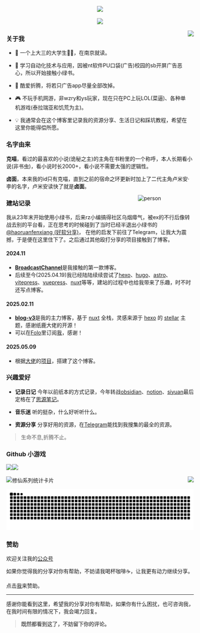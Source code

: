 <p align="center">
<img src="https://capsule-render.vercel.app/api?type=waving&color=timeGradient&height=300&&section=header&text=HI%20THERE!&fontSize=90&fontAlign=50&fontAlignY=30&desc=I%20AM%20KeMiao%20%F0%9F%91%8B&descAlign=50&descSize=30&descAlignY=60&animation=twinkling" />
</p>

<p align="center">
<img src="https://readme-typing-svg.demolab.com?font=Orbitron&size=25&pause=1000&center=true&vCenter=true&random=false&width=600&lines=Welcome+to+my+GitHub+Blog!;I+am+KeMiao+obsessed+with+programming!" />
</p>

<a href="https://blog-v3.kemeow.top/"><img src="https://media.giphy.com/media/SWoSkN6DxTszqIKEqv/giphy.gif" align="right" height="275" /></a>
</p>

### 关于我

- 🧑 一个上大三的大学生🐂🐴，在南京就读。

- 🐛 学习自动化技术与应用，因被nt软件PU口袋(广告)校园的sb开屏广告恶心，所以开始接触小绿书。

- 🤯 酷爱折腾，将若只广告app尽量全部改掉。

- 🎮 不玩手机网游，非wzry和ys玩家，现在只在PC上玩LOL(菜逼)、各种单机游戏(泰拉瑞亚和饥荒为主)。

- 💡 我通常会在这个博客里记录我的资源分享、生活日记和踩坑教程，希望在这里你能得偿所愿。

### 名字由来

**克喵**，看过的最喜欢的小说(诡秘之主)的主角在书粉里的一个称呼，本人长期看小说(非书虫)，看小说时长2000+，看小说不需要太强的逻辑性。

**卤面**，本来我的id只有克喵，直到之前的宿命之环更新时加上了二代主角卢米安·李的名字，卢米安读快了就是**卤面**。

<img align='right' src="https://s2.loli.net/2025/04/21/OMNycVpidhQt92r.png" width="150" alt="person">

### 建站记录

我从23年末开始使用小绿书，后来rz小编搞得社区乌烟瘴气，被ex的不行后像转战去别的平台看，正在思考的时候碰到了当时已经半退出小绿书的[@haoruanfenxiang (好软分享)](https://t.me/haoruanfenxiang)，
在他的启发下前往了Telegram，让我大为震撼，于是便在这里住下了。之后通过其他殴打分享的项目接触到了博客。

#### 2024.11
- [**BroadcastChannel**](https://github.com/ccbikai/BroadcastChannel)是我接触的第一款博客。
- 后续至今(2025.04.19)我已经陆陆续续尝试了[hexo](https://hexo.io/zh-cn/)、[hugo](https://gohugo.io/)、[astro](https://astro.build/)、[vitepress](https://vitepress.dev/)、[vuepress](https://vuepress.vuejs.org/)、[nuxt](https://nuxt.com/)等等，建站的过程中也给我带来了乐趣，时不时还写点博客。

#### 2025.02.11
- [**blog-v3**](https://github.com/L33Z22L11/blog-v3)是我的主力博客，基于 [nuxt](https://nuxt.com/) 全栈，灵感来源于 [hexo](https://hexo.io/zh-cn/) 的 [stellar](https://github.com/xaoxuu/hexo-theme-stellar) 主题，感谢纸鹿大佬的开源！
- 可以在[Folo](https://app.follow.is/timeline/view-0/all/pending)里订阅[我](https://app.follow.is/share/feeds/135622467121437696)，感谢！

#### 2025.05.09
- 根据[大佬](https://github.com/Meekdai)的[项目](https://github.com/Meekdai/Gmeek)，搭建了这个博客。

### 兴趣爱好

- **记录日记** 今年以前纸本的方式记录，今年转战[obsidian](https://obsidian.md/)、[notion](https://www.notion.com/)、[siyuan](https://b3log.org/siyuan/?lang=cn)最后定格在了[思源笔记](https://b3log.org/siyuan/?lang=cn)。

- **音乐迷** 听的挺杂，什么好听听什么。

- **资源分享** 分享好用的资源，在[Telegram](https://t.me/kemiaofx_me)能找到我搜集的最全的资源。

> 生命不息,折腾不止。

### Github 小游戏

<img align="" height="137px" src="https://github-readme-stats.vercel.app/api?username=Kemeow815&hide_title=true&hide_border=true&show_icons=true&include_all_commits=true&line_height=21&bg_color=0,EC6C6C,FFD479,FFFC79,73FA79&theme=graywhite&locale=cn"/><img align="" height="137px" src="https://github-readme-stats.vercel.app/api/top-langs/?username=Kemeow815&hide_title=true&hide_border=true&layout=compact&bg_color=0,73FA79,73FDFF,D783FF&theme=graywhite&locale=cn"/> 

<picture>
  <source
    srcset="https://github-readme-stats-one-bice.vercel.app/api?username=Kemeow815&show_icons=true&icon_color=0366d6&bg_color=ffffff&hide_title=true&hide_border=true&theme=github_dark&include_all_commits=true&count_private=true&role=OWNER,ORGANIZATION_MEMBER,COLLABORATOR&exclude_repo=ijkplayer,flv.js,DanmakuFlameMaster,ailab,MagicaSakura,boxing,overlord,gengine,discovery,GoogleTranslate,Weibo-Picture-Store"
    media="(prefers-color-scheme: dark)" />
  <source
    srcset="https://github-readme-stats-one-bice.vercel.app/api?username=Kemeow815&show_icons=true&icon_color=0366d6&bg_color=ffffff&hide_title=true&hide_border=true&include_all_commits=true&count_private=true&role=OWNER,ORGANIZATION_MEMBER,COLLABORATOR&exclude_repo=ijkplayer,flv.js,DanmakuFlameMaster,ailab,MagicaSakura,boxing,overlord,gengine,discovery,GoogleTranslate,Weibo-Picture-Store"
    media="(prefers-color-scheme: light), (prefers-color-scheme: no-preference)" />
  <img src="https://github-readme-stats-one-bice.vercel.app/api?username=Kemeow815&show_icons=true&icon_color=0366d6&bg_color=ffffff&hide_title=true&hide_border=true&include_all_commits=true&count_private=true&role=OWNER,ORGANIZATION_MEMBER,COLLABORATOR&exclude_repo=ijkplayer,flv.js,DanmakuFlameMaster,ailab,MagicaSakura,boxing,overlord,gengine,discovery,GoogleTranslate,Weibo-Picture-Store"
    align="right" />
</picture>

![修仙系列统计卡片](https://github-immortality.vercel.app/api?username=Kemeow815)

<picture>
  <source media="(prefers-color-scheme: dark)" srcset="https://raw.githubusercontent.com/liuchenyang0703/liuchenyang0703/output/github-contribution-grid-snake-dark.svg">
  <source media="(prefers-color-scheme: light)" srcset="https://raw.githubusercontent.com/liuchenyang0703/liuchenyang0703/output/github-contribution-grid-snake.svg">
  <img alt="github contribution grid snake animation" src="https://raw.githubusercontent.com/liuchenyang0703/liuchenyang0703/output/github-contribution-grid-snake.svg">
</picture>

### 赞助

欢迎关注我的[公众号](https://wechat.kemeow.top)

如果你觉得我的分享对你有帮助，不妨请我喝杯咖啡☕️，让我更有动力继续分享。

点击[我](https://donate.152531.xyz)来赞助。

---

感谢你能看到这里，希望我的分享对你有帮助，如果你有什么困扰，也可咨询我，在我时间有限的情况下，我会竭力回复。

> **既然都看到这了，不妨留下你的评论。**